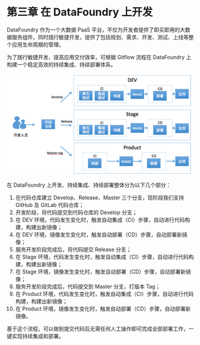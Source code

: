 # 第三章 在 DataFoundry 上开发

DataFoundry 作为一个大数据 PaaS 平台，不仅为开发者提供了即买即用的大数据服务组件，同时践行敏捷开发，提供了包括规划、需求、开发、测试、上线等整个应用生命周期的管理。

为了践行敏捷开发、提高应用交付效率，可根据 Gitflow 流程在 DataFoundry 上构建一个稳定高效的持续集成、持续部署体系。

![](CICD.png)

在 DataFoundry 上开发、持续集成、持续部署整体分为以下几个部分：

1. 在代码仓库建立 Develop、Release、Master 三个分支，现阶段我们支持 GitHub 及 GitLab 代码仓库；
2. 开发阶段，将代码提交到代码仓库的 Develop 分支；
3. 在 DEV 环境，代码发生变化时，触发自动集成（CI）步骤，自动进行代码构建，构建出新镜像；
4. 在 DEV 环境，镜像发生变化时，触发自动部署（CD）步骤，自动部署新镜像；
5. 服务开发阶段完成后，将代码提交 Release 分支；
6. 在 Stage 环境，代码发生变化时，触发自动集成（CI）步骤，自动进行代码构建，构建出新镜像；
7. 在 Stage 环境，镜像发生变化时，触发自动部署（CD）步骤，自动部署新镜像；
8. 服务开发阶段完成后，代码提交到 Master 分支，打版本 Tag；
9. 在 Product 环境，代码发生变化时，触发自动集成（CI）步骤，自动进行代码构建，构建出新镜像；
10. 在 Product 环境，镜像发生变化时，触发自动部署（CD）步骤，自动部署新镜像。


基于这个流程，可以做到提交代码后无需任何人工操作即可完成全部部署工作，一键实现持续集成和部署。
